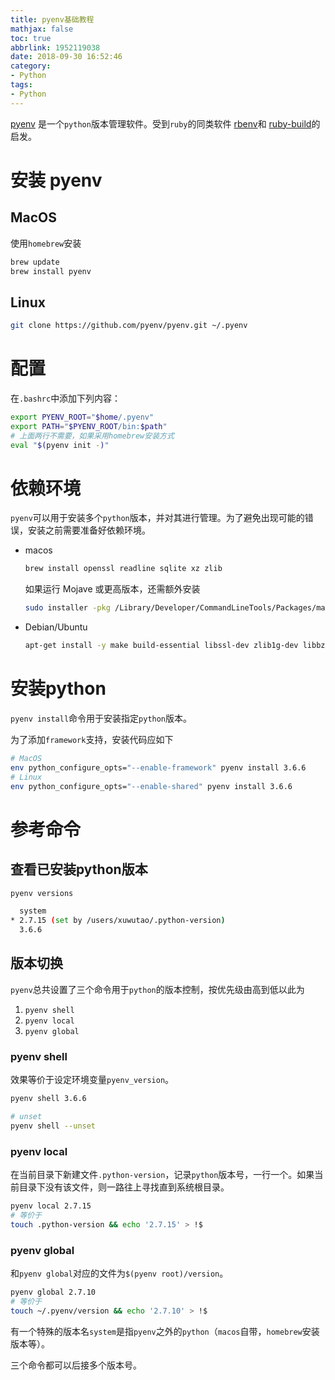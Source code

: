 ```yaml
---
title: pyenv基础教程
mathjax: false
toc: true
abbrlink: 1952119038
date: 2018-09-30 16:52:46
category:
- Python
tags:
- Python
---
```


[pyenv](https://github.com/pyenv/pyenv#table-of-contents) 是一个`python`版本管理软件。受到`ruby`的同类软件 [rbenv](https://github.com/rbenv/rbenv)和 [ruby-build](https://github.com/rbenv/ruby-build)的启发。

# 安装 pyenv

## MacOS

使用`homebrew`安装

```bash
brew update
brew install pyenv
```

## Linux
```bash
git clone https://github.com/pyenv/pyenv.git ~/.pyenv
```

# 配置

在`.bashrc`中添加下列内容：

```bash
export PYENV_ROOT="$home/.pyenv"
export PATH="$PYENV_ROOT/bin:$path"
# 上面两行不需要，如果采用homebrew安装方式
eval "$(pyenv init -)"
```

# 依赖环境

`pyenv`可以用于安装多个`python`版本，并对其进行管理。为了避免出现可能的错误，安装之前需要准备好依赖环境。

- macos
  ```bash
  brew install openssl readline sqlite xz zlib
  ```
  如果运行 Mojave 或更高版本，还需额外安装
  ```bash
  sudo installer -pkg /Library/Developer/CommandLineTools/Packages/macOS_SDK_headers_for_macOS_10.14.pkg -target /
  ```

- Debian/Ubuntu
  ```bash
  apt-get install -y make build-essential libssl-dev zlib1g-dev libbz2-dev libreadline-dev libsqlite3-dev wget curl llvm libncurses5-dev xz-utils tk-dev libxml2-dev libxmlsec1-dev libffi-dev
  ```

# 安装python

`pyenv install`命令用于安装指定`python`版本。

为了添加`framework`支持，安装代码应如下

```bash
# MacOS
env python_configure_opts="--enable-framework" pyenv install 3.6.6
# Linux
env python_configure_opts="--enable-shared" pyenv install 3.6.6
```

# 参考命令

## 查看已安装python版本

```bash
pyenv versions

  system
* 2.7.15 (set by /users/xuwutao/.python-version)
  3.6.6
```

## 版本切换
`pyenv`总共设置了三个命令用于`python`的版本控制，按优先级由高到低以此为

1. `pyenv shell`
2. `pyenv local`
3. `pyenv global`

### pyenv shell
效果等价于设定环境变量`pyenv_version`。

```bash
pyenv shell 3.6.6

# unset
pyenv shell --unset
```

### pyenv local
在当前目录下新建文件`.python-version`，记录`python`版本号，一行一个。如果当前目录下没有该文件，则一路往上寻找直到系统根目录。
```bash
pyenv local 2.7.15
# 等价于
touch .python-version && echo '2.7.15' > !$
```

### pyenv global
和`pyenv global`对应的文件为`$(pyenv root)/version`。

```bash
pyenv global 2.7.10
# 等价于
touch ~/.pyenv/version && echo '2.7.10' > !$
```

有一个特殊的版本名`system`是指`pyenv`之外的`python`（`macos`自带，`homebrew`安装版本等）。


三个命令都可以后接多个版本号。

